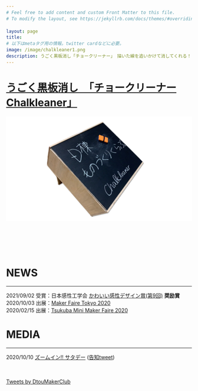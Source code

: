 ```yaml
---
# Feel free to add content and custom Front Matter to this file.
# To modify the layout, see https://jekyllrb.com/docs/themes/#overriding-theme-defaults

layout: page
title: 　　
# 以下はmetaタグ用の情報。twitter cardなどに必要。
image: /image/chalkleaner1.png
description: うごく黒板消し「チョークリーナー」　描いた線を追いかけて消してくれる！
---
```


# [うごく黒板消し　「チョークリーナー  Chalkleaner」](../../../../works/)
[![chalkleaner](/image/chalkleaner1.png)](../../../../works/)


<br>
<br>
<br>
<br>

# NEWS
---
2021/09/02 受賞：日本感性工学会 [かわいい感性デザイン賞(第9回)](https://kawaii-award.org/award2021/%e5%a5%a8%e5%8a%b1%e8%b3%9e%e3%80%80%e7%ac%ac9%e5%9b%9e/) **奨励賞**  
2020/10/03 出展：[Maker Faire Tokyo 2020](https://makezine.jp/event/makers-mft2020/m0094/)  
2020/02/15 出展：[Tsukuba Mini Maker Faire 2020](https://tmmf.jp/2020/?portfolio=d%e6%a3%9f%e3%82%82%e3%81%ae%e3%81%a5%e3%81%8f%e3%82%8a%e3%82%af%e3%83%a9%e3%83%96)  

# MEDIA
---
2020/10/10 [ズームイン!! サタデー](https://www.ntv.co.jp/z-sat/) ([告知tweet](https://twitter.com/ntv_zumusata/status/1314497159937449984?s=20))

<br>
<br>
<a class="twitter-timeline" data-height="800" href="https://twitter.com/DtouMakerClub?ref_src=twsrc%5Etfw">Tweets by DtouMakerClub</a> <script async src="https://platform.twitter.com/widgets.js" charset="utf-8"></script>